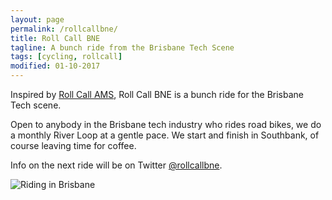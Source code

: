```yaml
---
layout: page
permalink: /rollcallbne/
title: Roll Call BNE
tagline: A bunch ride from the Brisbane Tech Scene
tags: [cycling, rollcall]
modified: 01-10-2017
---
```


Inspired by [Roll Call AMS](https://twitter.com/rollcallams), Roll Call BNE is a bunch ride for the Brisbane Tech scene.

Open to anybody in the Brisbane tech industry who rides road bikes, we do a monthly River Loop at a gentle pace. We start and finish in Southbank, of course leaving time for coffee.

Info on the next ride will be on Twitter [@rollcallbne](https://twitter.com/rollcallbne).

<img src="../images/mtgravatt.jpg" alt="Riding in Brisbane" />


